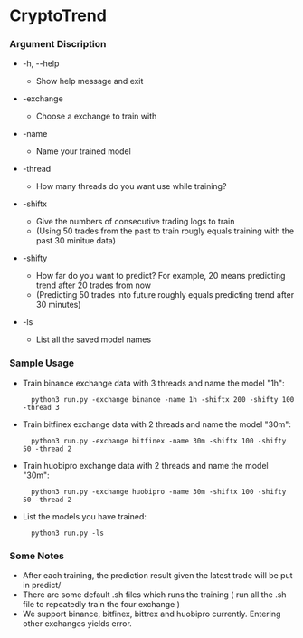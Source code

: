 # CryptoTrend
### Argument Discription ###
  * -h, --help      
    + Show help message and exit
    
  * -exchange       
    + Choose a exchange to train with
  
  * -name
    + Name your trained model
  
  * -thread
    + How many threads do you want use while training?
  
  * -shiftx 
    + Give the numbers of consecutive trading logs to train
    + (Using 50 trades from the past to train rougly equals training with the past 30 minitue data)
  
  * -shifty
    + How far do you want to predict? For example, 20 means predicting trend after 20 trades from now
    + (Predicting 50 trades into future roughly equals predicting trend after 30 minutes)
  
  * -ls 
    + List all the saved model names

### Sample Usage ###
  * Train binance exchange data with 3 threads and name the model "1h":
      ```
        python3 run.py -exchange binance -name 1h -shiftx 200 -shifty 100 -thread 3
      ```
      
  * Train bitfinex exchange data with 2 threads and name the model "30m":
      ```
        python3 run.py -exchange bitfinex -name 30m -shiftx 100 -shifty 50 -thread 2
      ```
  * Train huobipro exchange data with 2 threads and name the model "30m":
     ```
       python3 run.py -exchange huobipro -name 30m -shiftx 100 -shifty 50 -thread 2
     ```
  * List the models you have trained:
    ```
      python3 run.py -ls
    ```
### Some Notes ###
 * After each training, the prediction result given the latest trade will be put in predict/
 * There are some default .sh files which runs the training ( run all the .sh file to repeatedly train the four exchange ) 
 * We support binance, bitfinex, bittrex and huobipro currently. Entering other exchanges yields error.

